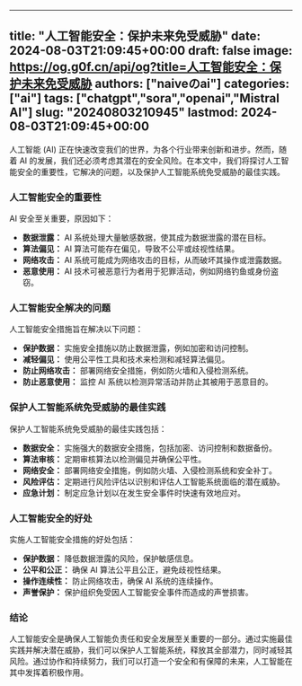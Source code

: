 
---
title: "人工智能安全：保护未来免受威胁"
date: 2024-08-03T21:09:45+00:00
draft: false
image: https://og.g0f.cn/api/og?title=人工智能安全：保护未来免受威胁
authors: ["naiveのai"]
categories: ["ai"]
tags: ["chatgpt","sora","openai","Mistral AI"]
slug: "20240803210945"
lastmod: 2024-08-03T21:09:45+00:00
---
人工智能 (AI) 正在快速改变我们的世界，为各个行业带来创新和进步。然而，随着 AI 的发展，我们还必须考虑其潜在的安全风险。在本文中，我们将探讨人工智能安全的重要性，它解决的问题，以及保护人工智能系统免受威胁的最佳实践。

### 人工智能安全的重要性

AI 安全至关重要，原因如下：

- **数据泄露：** AI 系统处理大量敏感数据，使其成为数据泄露的潜在目标。
- **算法偏见：** AI 算法可能存在偏见，导致不公平或歧视性结果。
- **网络攻击：** AI 系统可能成为网络攻击的目标，从而破坏其操作或泄露数据。
- **恶意使用：** AI 技术可被恶意行为者用于犯罪活动，例如网络钓鱼或身份盗窃。

### 人工智能安全解决的问题

人工智能安全措施旨在解决以下问题：

- **保护数据：** 实施安全措施以防止数据泄露，例如加密和访问控制。
- **减轻偏见：** 使用公平性工具和技术来检测和减轻算法偏见。
- **防止网络攻击：** 部署网络安全措施，例如防火墙和入侵检测系统。
- **防止恶意使用：** 监控 AI 系统以检测异常活动并防止其被用于恶意目的。

### 保护人工智能系统免受威胁的最佳实践

保护人工智能系统免受威胁的最佳实践包括：

- **数据安全：** 实施强大的数据安全措施，包括加密、访问控制和数据备份。
- **算法审核：** 定期审核算法以检测偏见并确保公平性。
- **网络安全：** 部署网络安全措施，例如防火墙、入侵检测系统和安全补丁。
- **风险评估：** 定期进行风险评估以识别和评估人工智能系统面临的潜在威胁。
- **应急计划：** 制定应急计划以在发生安全事件时快速有效地应对。

### 人工智能安全的好处

实施人工智能安全措施的好处包括：

- **保护数据：** 降低数据泄露的风险，保护敏感信息。
- **公平和公正：** 确保 AI 算法公平且公正，避免歧视性结果。
- **操作连续性：** 防止网络攻击，确保 AI 系统的连续操作。
- **声誉保护：** 保护组织免受因人工智能安全事件而造成的声誉损害。

### 结论

人工智能安全是确保人工智能负责任和安全发展至关重要的一部分。通过实施最佳实践并解决潜在威胁，我们可以保护人工智能系统，释放其全部潜力，同时减轻其风险。通过协作和持续努力，我们可以打造一个安全和有保障的未来，人工智能在其中发挥着积极作用。